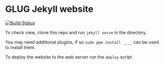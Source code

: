 # GLUG Jekyll website
[![Build Status](https://travis-ci.org/jonathonklem/new-gnulug.org.svg?branch=master)](https://travis-ci.org/jonathonklem/new-gnulug.org)

To check view, clone this repo and run `jekyll serve` in the directory.

You may need additional plugins, if so `sudo gem install ____` can be used to install them.

To deploy the website to the web server run the `deploy` script.
